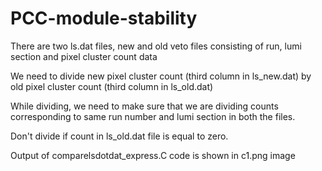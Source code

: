 # PCC-module-stability
There are two ls.dat files, new and old veto files consisting of run, lumi section and pixel cluster count data

We need to divide new pixel cluster count (third column in ls_new.dat) by old pixel cluster count (third column in ls_old.dat)

While dividing, we need to make sure that we are dividing counts corresponding to same run number and lumi section in both the files.

Don't divide if count in ls_old.dat file is equal to zero.

Output of comparelsdotdat_express.C code is shown in c1.png image
